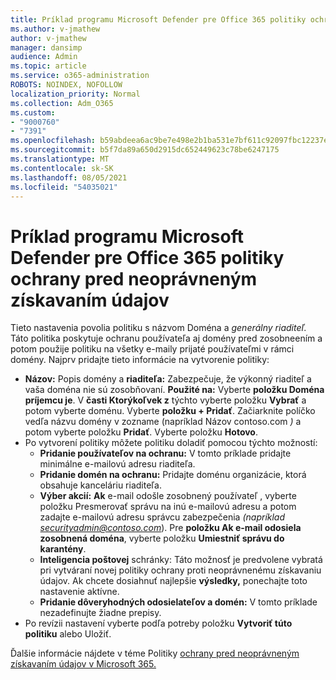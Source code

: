 ```yaml
---
title: Príklad programu Microsoft Defender pre Office 365 politiky ochrany pred neoprávneným získavaním údajov
ms.author: v-jmathew
author: v-jmathew
manager: dansimp
audience: Admin
ms.topic: article
ms.service: o365-administration
ROBOTS: NOINDEX, NOFOLLOW
localization_priority: Normal
ms.collection: Adm_O365
ms.custom:
- "9000760"
- "7391"
ms.openlocfilehash: b59abdeea6ac9be7e498e2b1ba531e7bf611c92097fbc12237e78364dae84f35
ms.sourcegitcommit: b5f7da89a650d2915dc652449623c78be6247175
ms.translationtype: MT
ms.contentlocale: sk-SK
ms.lasthandoff: 08/05/2021
ms.locfileid: "54035021"
---
```

# <a name="example-microsoft-defender-for-office-365-anti-phishing-policy"></a>Príklad programu Microsoft Defender pre Office 365 politiky ochrany pred neoprávneným získavaním údajov

Tieto nastavenia povolia politiku s názvom Doména a *generálny riaditeľ.* Táto politika poskytuje ochranu používateľa aj domény pred zosobneením a potom použije politiku na všetky e-maily prijaté používateľmi v rámci domény. Najprv pridajte tieto informácie na vytvorenie politiky:

- **Názov:** Popis domény a **riaditeľa:** Zabezpečuje, že výkonný riaditeľ a vaša doména nie sú zosobňovaní.
  **Použité na:** Vyberte **položku Doména príjemcu je**. V **časti Ktorýkoľvek z** týchto vyberte položku **Vybrať** a potom vyberte doménu. Vyberte **položku + Pridať**. Začiarknite políčko vedľa názvu domény v zozname (napríklad Názov contoso.com *)* a potom vyberte položku **Pridať**. Vyberte položku **Hotovo**.
- Po vytvorení politiky môžete politiku doladiť pomocou týchto možností:
  - **Pridanie používateľov na ochranu:** V tomto príklade pridajte minimálne e-mailovú adresu riaditeľa.
  - **Pridanie domén na ochranu:** Pridajte doménu organizácie, ktorá obsahuje kanceláriu riaditeľa.
  - **Výber akcií:** **Ak** e-mail odošle zosobnený používateľ , vyberte položku Presmerovať správu na inú e-mailovú adresu a potom zadajte e-mailovú adresu správcu zabezpečenia *(napríklad securityadmin@contoso.com*). Pre **položku Ak e-mail odosiela zosobnená doména**, vyberte položku **Umiestniť správu do karantény**.
  - **Inteligencia poštovej** schránky: Táto možnosť je predvolene vybratá pri vytváraní novej politiky ochrany proti neoprávnenému získavaniu údajov. Ak chcete dosiahnuť najlepšie **výsledky,** ponechajte toto nastavenie aktívne.
  - **Pridanie dôveryhodných odosielateľov a domén:** V tomto príklade nezadefinujte žiadne prepisy.
- Po revízii nastavení vyberte podľa potreby položku **Vytvoriť túto politiku** alebo Uložiť. 

Ďalšie informácie nájdete v téme Politiky [ochrany pred neoprávneným získavaním údajov v Microsoft 365.](https://go.microsoft.com/fwlink/?linkid=2092235)
